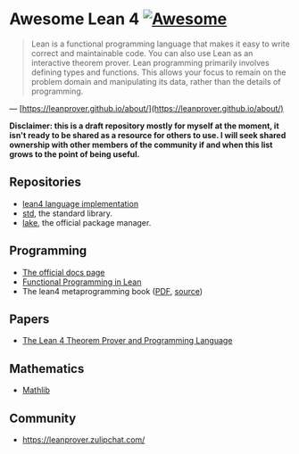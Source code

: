 # Awesome Lean 4 [![Awesome](https://awesome.re/badge-flat2.svg)](https://awesome.re)

> Lean is a functional programming language that makes it easy to write correct
> and maintainable code. You can also use Lean as an interactive theorem
> prover. Lean programming primarily involves defining types and functions.
> This allows your focus to remain on the problem domain and manipulating its
> data, rather than the details of programming.

— [https://leanprover.github.io/about/](https://leanprover.github.io/about/)

**Disclaimer: this is a draft repository mostly for myself at the moment, it
isn't ready to be shared as a resource for others to use. I will seek shared
ownership with other members of the community if and when this list grows to
the point of being useful.**

## Repositories

- [lean4 language implementation](https://github.com/leanprover/lean4)
- [std](https://github.com/leanprover/std4/), the standard library.
- [lake](https://github.com/leanprover/lake), the official package manager.

## Programming

- [The official docs page](https://leanprover.github.io/lean4/doc/)
- [Functional Programming in Lean](https://leanprover.github.io/lean4/doc/fplean.html)
- The lean4 metaprogramming book ([PDF](https://github.com/arthurpaulino/lean4-metaprogramming-book/releases/download/latest/Metaprogramming.in.Lean.4.pdf), [source](https://github.com/arthurpaulino/lean4-metaprogramming-book))

## Papers

- [The Lean 4 Theorem Prover and Programming Language](https://link.springer.com/chapter/10.1007/978-3-030-79876-5_37)

## Mathematics

- [Mathlib](https://github.com/leanprover-community/mathlib4)

## Community

- https://leanprover.zulipchat.com/
